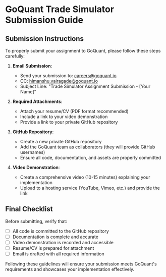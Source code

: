# GoQuant Trade Simulator Submission Guide
## Submission Instructions

To properly submit your assignment to GoQuant, please follow these steps carefully:

1. **Email Submission**:
   - Send your submission to: careers@goquant.io
   - CC: himanshu.vairagade@goquant.io
   - Subject Line: "Trade Simulator Assignment Submission - [Your Name]"

2. **Required Attachments**:
   - Attach your resume/CV (PDF format recommended)
   - Include a link to your video demonstration
   - Provide a link to your private GitHub repository

3. **GitHub Repository**:
   - Create a new private GitHub repository
   - Add the GoQuant team as collaborators (they will provide GitHub usernames)
   - Ensure all code, documentation, and assets are properly committed

4. **Video Demonstration**:
   - Create a comprehensive video (10-15 minutes) explaining your implementation
   - Upload to a hosting service (YouTube, Vimeo, etc.) and provide the link

## Final Checklist

Before submitting, verify that:

- [ ] All code is committed to the GitHub repository
- [ ] Documentation is complete and accurate
- [ ] Video demonstration is recorded and accessible
- [ ] Resume/CV is prepared for attachment
- [ ] Email is drafted with all required information

Following these guidelines will ensure your submission meets GoQuant's requirements and showcases your implementation effectively.